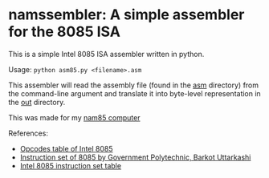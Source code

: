 # namssembler: A simple assembler for the 8085 ISA

This is a simple Intel 8085 ISA assembler written in python. 

Usage: `python asm85.py <filename>.asm`

This assembler will read the assembly file (found in the [asm](asm) directory) from the command-line argument and translate it into byte-level representation in the [out](out) directory.

This was made for my [nam85 computer](https://github.com/namberino/nam85)

References: 
- [Opcodes table of Intel 8085](http://www.eazynotes.com/notes/microprocessor/notes/opcodes-table-of-intel-8085.pdf)
- [Instruction set of 8085 by Government Polytechnic, Barkot Uttarkashi](https://gpbarkot.org.in/download/file/ihoN4LlRHP.pdf)
- [Intel 8085 instruction set table](https://pastraiser.com/cpu/i8085/i8085_opcodes.html)
